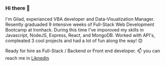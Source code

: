 ### Hi there 👋
I'm Gilad, experianced VBA developer and Data-Visualization Manager. Resently graduaded 9 intensive weeks of Full-Stack Web Development Bootcamp at Ironhack. During this time I've imporoved my skills in Javascript, NodeJS, Express, React, and MongoDB. Worked with API's, compleated 3 cool projects and had a lot of fun along the way! :blush:

Ready for hire as Full-Stack / Backend or Front end developer.
📫 you can reach me in [Liknedin](https://www.linkedin.com/in/gilad-tsabar/)

<!--
**giladt/giladt** is a ✨ _special_ ✨ repository because its `README.md` (this file) appears on your GitHub profile.

Here are some ideas to get you started:

- 🔭 I’m currently working on ...
- 🌱 I’m currently learning ...
- 👯 I’m looking to collaborate on ...
- 🤔 I’m looking for help with ...
- 💬 Ask me about ...
- 📫 How to reach me: ...
- 😄 Pronouns: ...
- ⚡ Fun fact: ...
-->
